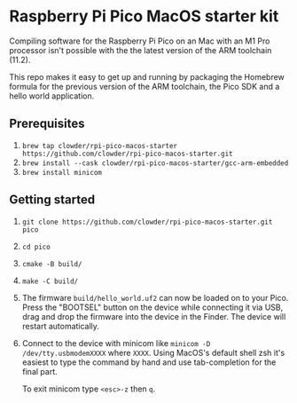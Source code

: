 # Raspberry Pi Pico MacOS starter kit

Compiling software for the Raspberry Pi Pico on an Mac with an M1 Pro processor
isn't possible with the the latest version of the ARM toolchain (11.2).

This repo makes it easy to get up and running by packaging the Homebrew formula
for the previous version of the ARM toolchain, the Pico SDK and a hello world
application.

## Prerequisites

1. `brew tap clowder/rpi-pico-macos-starter https://github.com/clowder/rpi-pico-macos-starter.git`
2. `brew install --cask clowder/rpi-pico-macos-starter/gcc-arm-embedded`
3. `brew install minicom`

## Getting started

1. `git clone https://github.com/clowder/rpi-pico-macos-starter.git pico`
2. `cd pico`
3. `cmake -B build/`
4. `make -C build/`
5. The firmware `build/hello_world.uf2` can now be loaded on to your Pico.
   Press the "BOOTSEL" button on the device while connecting it via USB, drag
   and drop the firmware into the device in the Finder. The device will restart
   automatically.
6. Connect to the device with minicom like `minicom -D /dev/tty.usbmodemXXXX`
   where `XXXX`. Using MacOS's default shell zsh it's easiest to type the
   command by hand and use tab-completion for the final part.

   To exit minicom type `<esc>-z` then `q`.
